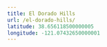 ```yaml
---
title: El Dorado Hills
url: /el-dorado-hills/
latitude: 38.656118500000005
longitude: -121.07432650000001
---
```

